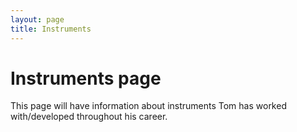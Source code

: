 ```yaml
---
layout: page
title: Instruments
---
```

# Instruments page

This page will have information about instruments Tom has worked with/developed throughout his career.
